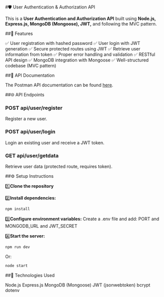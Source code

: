 #🛡️ User Authentication & Authorization API

This is a **User Authentication and Authorization API** built using **Node.js, Express.js, MongoDB (Mongoose), JWT,** and following the MVC pattern.

##🚀 Features

✅ User registration with hashed password
✅ User login with JWT generation
✅ Secure protected routes using JWT
✅ Retrieve user information from token
✅ Proper error handling and validation
✅ RESTful API design
✅ MongoDB integration with Mongoose
✅ Well-structured codebase (MVC pattern)

##📖 API Documentation

The Postman API documentation can be found [here](https://documenter.getpostman.com/view/16422115/UzJNRV6r).

##🌐 API Endpoints

### POST api/user/register

Register a new user.

### POST api/user/login

Login an existing user and receive a JWT token.

### GET api/user/getdata

Retrieve user data (protected route, requires token).

##⚙️ Setup Instructions

1️⃣**Clone the repository**

2️⃣**Install dependencies:**
```bash
npm install
```
3️⃣**Configure environment variables:**
Create a .env file and add:
PORT and MONGODB_URL and JWT_SECRET

4️⃣**Start the server:**
```bash
npm run dev
```
Or:
```bash
node start
```

##🧱 Technologies Used

Node.js
Express.js
MongoDB (Mongoose)
JWT (jsonwebtoken)
bcrypt
dotenv